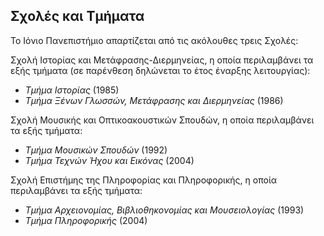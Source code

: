 ## **Σχολές και Τμήματα**

Το Ιόνιο Πανεπιστήμιο απαρτίζεται από τις ακόλουθες τρεις Σχολές:

Σχολή Ιστορίας και Μετάφρασης-Διερμηνείας, η οποία περιλαμβάνει τα εξής
τμήματα (σε παρένθεση δηλώνεται το έτος έναρξης λειτουργίας):

* _Τμήμα Ιστορίας_ (1985)
* _Τμήμα Ξένων Γλωσσών, Μετάφρασης και Διερμηνείας_ (1986)

Σχολή Μουσικής και Οπτικοακουστικών Σπουδών, η οποία περιλαμβάνει τα
εξής τμήματα:

* _Τμήμα Μουσικών Σπουδών_ (1992)
* _Τμήμα Τεχνών Ήχου και Εικόνας_ (2004)

Σχολή Επιστήμης της Πληροφορίας και Πληροφορικής, η οποία περιλαμβάνει
τα εξής τμήματα:

* _Τμήμα Aρχειονομίας, Bιβλιοθηκονομίας και Μουσειολογίας_ (1993)
* _Τμήμα Πληροφορικής_ (2004)
